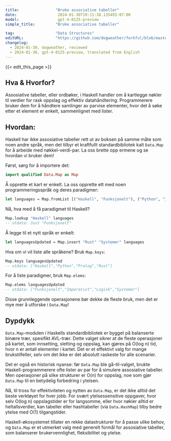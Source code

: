 ```yaml
---
title:                "Bruke associative tabeller"
date:                  2024-01-30T19:11:38.135493-07:00
model:                 gpt-4-0125-preview
simple_title:         "Bruke associative tabeller"

tag:                  "Data Structures"
editURL:              "https://github.com/dogweather/forkful/blob/master/content/no/haskell/using-associative-arrays.md"
changelog:
  - 2024-01-30, dogweather, reviewed
  - 2024-01-30, gpt-4-0125-preview, translated from English
---
```


{{< edit_this_page >}}

## Hva & Hvorfor?

Assosiative tabeller, eller ordbøker, i Haskell handler om å kartlegge nøkler til verdier for rask oppslag og effektiv datahåndtering. Programmerere bruker dem for å håndtere samlinger av parvise elementer, hvor det å søke etter et element er enkelt, sammenlignet med lister.

## Hvordan:

Haskell har ikke assosiative tabeller rett ut av boksen på samme måte som noen andre språk, men det tilbyr et kraftfullt standardbibliotek kalt `Data.Map` for å arbeide med nøkkel-verdi-par. La oss brette opp ermene og se hvordan vi bruker dem!

Først, sørg for å importere det:
```Haskell
import qualified Data.Map as Map
```

Å opprette et kart er enkelt. La oss opprette ett med noen programmeringsspråk og deres paradigmer:
```Haskell
let languages = Map.fromList [("Haskell", "Funksjonelt"), ("Python", "Imperativt"), ("Prolog", "Logisk")]
```

Nå, hva med å få paradigmet til Haskell?
```Haskell
Map.lookup "Haskell" languages
-- utdata: Just "Funksjonelt"
```

Å legge til et nytt språk er enkelt:
```Haskell
let languagesUpdated = Map.insert "Rust" "Systemer" languages
```

Hva om vi vil liste alle språkene? Bruk `Map.keys`:
```Haskell
Map.keys languagesUpdated
-- utdata: ["Haskell","Python","Prolog","Rust"]
```

For å liste paradigmer, bruk `Map.elems`:
```Haskell
Map.elems languagesUpdated
-- utdata: ["Funksjonelt","Imperativt","Logisk","Systemer"]
```

Disse grunnleggende operasjonene bør dekke de fleste bruk, men det er mye mer å utforske i `Data.Map`!

## Dypdykk

`Data.Map`-modulen i Haskells standardbibliotek er bygget på balanserte binære trær, spesifikt AVL-trær. Dette valget sikrer at de fleste operasjoner på kartet, som innsetting, sletting og oppslag, kan gjøres på O(log n) tid, hvor n er antall elementer i kartet. Det er et effektivt valg for mange brukstilfeller, selv om det ikke er det absolutt raskeste for alle scenarier.

Det er også en historisk nyanse: før `Data.Map` ble gå-til-valget, brukte Haskell-programmerere ofte lister av par for å simulere assosiative tabeller. Men operasjoner på slike strukturer er O(n) for oppslag, noe som gjør `Data.Map` til en betydelig forbedring i ytelsen.

Nå, til tross for effektiviteten og nytten av `Data.Map`, er det ikke alltid det beste verktøyet for hver jobb. For svært ytelsessensitive oppgaver, hvor selv O(log n) oppslagstider er for langsomme, eller hvor nøkler alltid er heltallsverdier, kan tabeller eller hashtabeller (via `Data.HashMap`) tilby bedre ytelse med O(1) tilgangstider.

Haskell-økosystemet tillater en rekke datastrukturer for å passe ulike behov, og `Data.Map` er et utmerket valg med generelt formål for assosiative tabeller, som balanserer brukervennlighet, fleksibilitet og ytelse.
